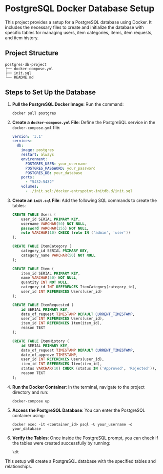 # PostgreSQL Docker Database Setup

This project provides a setup for a PostgreSQL database using Docker. It includes the necessary files to create and initialize the database with specific tables for managing users, item categories, items, item requests, and item history.

## Project Structure

```
postgres-db-project
├── docker-compose.yml
├── init.sql
└── README.md
```

## Steps to Set Up the Database

1. **Pull the PostgreSQL Docker Image**:
   Run the command:
   ```
   docker pull postgres
   ```

2. **Create a `docker-compose.yml` File**:
   Define the PostgreSQL service in the `docker-compose.yml` file:
   ```yaml
   version: '3.1'
   services:
     db:
       image: postgres
       restart: always
       environment:
         POSTGRES_USER: your_username
         POSTGRES_PASSWORD: your_password
         POSTGRES_DB: your_database
       ports:
         - "5432:5432"
       volumes:
         - ./init.sql:/docker-entrypoint-initdb.d/init.sql
   ```

3. **Create an `init.sql` File**:
   Add the following SQL commands to create the tables:
   ```sql
   CREATE TABLE Users (
       user_id SERIAL PRIMARY KEY,
       username VARCHAR(50) NOT NULL,
       password VARCHAR(255) NOT NULL,
       role VARCHAR(10) CHECK (role IN ('admin', 'user'))
   );

   CREATE TABLE ItemCategory (
       category_id SERIAL PRIMARY KEY,
       category_name VARCHAR(50) NOT NULL
   );

   CREATE TABLE Item (
       item_id SERIAL PRIMARY KEY,
       name VARCHAR(50) NOT NULL,
       quantity INT NOT NULL,
       category_id INT REFERENCES ItemCategory(category_id),
       user_id INT REFERENCES Users(user_id)
   );

   CREATE TABLE ItemRequested (
       id SERIAL PRIMARY KEY,
       date_of_request TIMESTAMP DEFAULT CURRENT_TIMESTAMP,
       user_id INT REFERENCES Users(user_id),
       item_id INT REFERENCES Item(item_id),
       reason TEXT
   );

   CREATE TABLE ItemHistory (
       id SERIAL PRIMARY KEY,
       date_of_request TIMESTAMP DEFAULT CURRENT_TIMESTAMP,
       date_of_approve TIMESTAMP,
       user_id INT REFERENCES Users(user_id),
       item_id INT REFERENCES Item(item_id),
       status VARCHAR(10) CHECK (status IN ('Approved', 'Rejected')),
       reason TEXT
   );
   ```

4. **Run the Docker Container**:
   In the terminal, navigate to the project directory and run:
   ```
   docker-compose up
   ```

5. **Access the PostgreSQL Database**:
   You can enter the PostgreSQL container using:
   ```
   docker exec -it <container_id> psql -U your_username -d your_database
   ```

6. **Verify the Tables**:
   Once inside the PostgreSQL prompt, you can check if the tables were created successfully by running:
   ```
   \dt
   ```

This setup will create a PostgreSQL database with the specified tables and relationships.